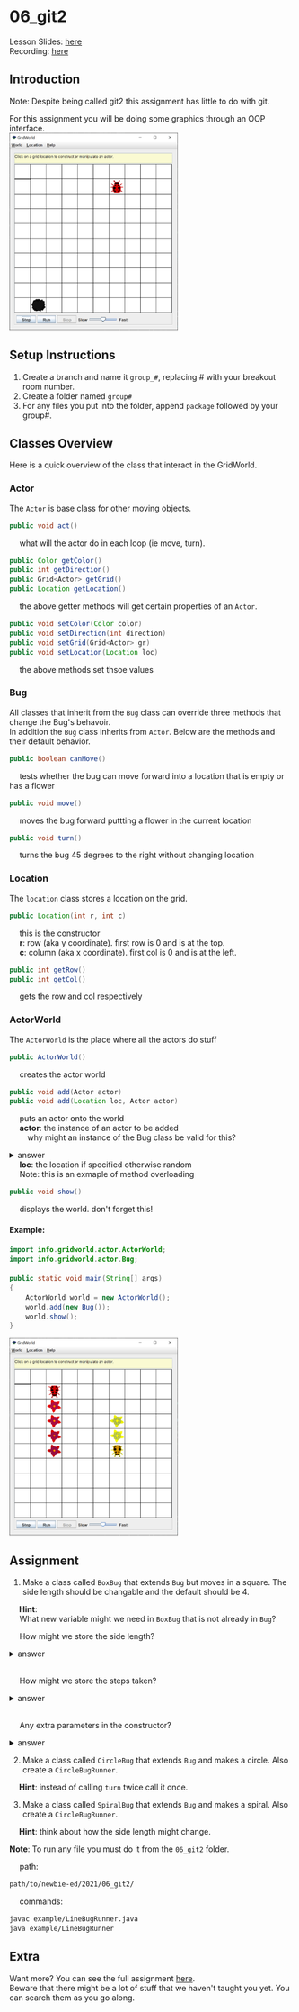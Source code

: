 # 06_git2

Lesson Slides: [here](https://docs.google.com/presentation/d/1I6M1l_POiYG95YKMh-ZkZALHu0sUyhsVrgU8gIOpjFo/edit?usp=sharing)<br />
Recording: [here](https://drive.google.com/file/d/1XpHoHqZGDORBUtkLYxtfEUakzR4mEUCo/view?usp=sharing) <br />

## Introduction
<p> Note: Despite being called git2 this assignment has little to do with git.</p>

<p>For this assignment you will be doing some graphics through an OOP interface.</br>

<img src="scrots/default.PNG" width="300" height="350"/>

## Setup Instructions

1. Create a branch and name it <code>group_#</code>, replacing # with your breakout room number.</br>
2. Create a folder named <code>group#</code></br>
3. For any files you put into the folder, append <code>package</code> followed by your group#.

## Classes Overview

<p> Here is a quick overview of the class that interact in the GridWorld.</p>

### Actor
<p>
The <code>Actor</code> is base class for other moving objects.
</p>

```java
public void act()
```
<p>&emsp; what will the actor do in each loop (ie move, turn).</p>

```java
public Color getColor()
public int getDirection()
public Grid<Actor> getGrid()
public Location getLocation()
```
<p>&emsp; the above getter methods will get certain properties of an <code>Actor</code>.

```java
public void setColor(Color color)
public void setDirection(int direction)
public void setGrid(Grid<Actor> gr)
public void setLocation(Location loc)
```
<p>&emsp; the above methods set thsoe values</p>

### Bug
<p>
All classes that inherit from the <code>Bug</code> class can override three methods that change the Bug's behavoir.</br>
In addition the <code>Bug</code> class inherits from <code>Actor</code>.
Below are the methods and their default behavior.
</p>

```java
public boolean canMove()
```
<p>&emsp; tests whether the bug can move forward into a location that is empty or has a flower</p>  

```java
public void move()
```
<p>&emsp; moves the bug forward puttting a flower in the current location</p>

```java
public void turn()
```
<p>&emsp; turns the bug 45 degrees to the right without changing location</p>

### Location
<p>
The <code>location</code> class stores a location on the grid.
</p>

```java
public Location(int r, int c)
```
<p>
&emsp; this is the constructor </br>
&emsp; <b>r</b>: row (aka y coordinate). first row is 0 and is at the top.</br>
&emsp; <b>c</b>: column (aka x coordinate). first col is 0 and is at the left.</br>
</p>

```java
public int getRow()
public int getCol()
```
<p>&emsp; gets the row and col respectively</p>

### ActorWorld
<p>
The <code>ActorWorld</code> is the place where all the actors do stuff
</p>

```java
public ActorWorld()
```
<p>&emsp; creates the actor world</p>

```java
public void add(Actor actor)
public void add(Location loc, Actor actor)
```
<p>
&emsp; puts an actor onto the world</br>
&emsp; <b>actor</b>: the instance of an actor to be added</br>
&emsp;&emsp; why might an instance of the Bug class be valid for this?</br>
<details>
<summary>answer</summary>
&emsp;&emsp; <code>Bug</code> inherits <code>Actor</code> and therefore can be substituded for it. this is called <b>Polymorphism</b>.
</details>
&emsp; <b>loc</b>: the location if specified otherwise random</br>
&emsp; Note: this is an exmaple of method overloading
</p>

```java
public void show()
```
<p>
&emsp; displays the world. don't forget this!
</p>

#### Example:
```java
import info.gridworld.actor.ActorWorld;
import info.gridworld.actor.Bug;

public static void main(String[] args)
{
    ActorWorld world = new ActorWorld();
    world.add(new Bug());
    world.show();
}
```
<img src="scrots/line.PNG" width="300" height="350"/>

## Assignment
1. Make a class called <code>BoxBug</code> that extends <code>Bug</code> but moves in a square. The side length should be changable and the default should be 4.</br>
<p>
<b>&emsp; Hint</b>:</br>
&emsp; What new variable might we need in <code>BoxBug</code> that is not already in <code>Bug</code>?</br>

&emsp; How might we store the side length?
<details>
<summary>answer</summary>
&emsp; <code>int sideLength</code>
</details>
</br>

&emsp; How might we store the steps taken?
<details>
<summary>answer</summary>
&emsp; <code>int steps</code>
</details>
</br>

&emsp; Any extra parameters in the constructor?
<details>
<summary>answer</summary>
&emsp; <code>public BoxBug(int sideLength)</code>
</details>

</p>

2. Make a class called <code>CircleBug</code> that extends <code>Bug</code> and makes a circle. Also create a <code>CircleBugRunner</code>. 
<p>
<b>&emsp; Hint</b>: instead of calling <code>turn</code> twice call it once.
</p>

3. Make a class called <code>SpiralBug</code> that extends <code>Bug</code> and makes a spiral. Also create a <code>CircleBugRunner</code>.
<p>
<b>&emsp; Hint</b>: think about how the side length might change.
</p>

<b>Note</b>: To run any file you must do it from the <code>06_git2</code> folder.</br> 

<p>&emsp; path:</p> 

```bash
path/to/newbie-ed/2021/06_git2/
```

<p>&emsp; commands:</p> 

```bash 
javac example/LineBugRunner.java
java example/LineBugRunner
```

## Extra
Want more? You can see the full assignment [here](https://drive.google.com/file/d/12Kd_t2hainOyO7B3dnClbNQ2vnV-iCvF/view?usp=sharing).</br>
Beware that there might be a lot of stuff that we haven't taught you yet. You can search them as you go along.</br>
